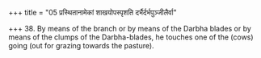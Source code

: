+++
title = "05 प्रस्थितानामेकां शाखयोपस्पृशति दर्भैर्दर्भपुञ्जीलैर्वा"

+++
38. By means of the branch or by means of the Darbha blades or by means of the clumps of the Darbha-blades, he touches one of the (cows) going (out for grazing towards the pasture).  
